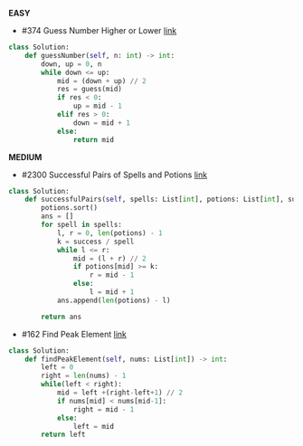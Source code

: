 __EASY__ 

- #374 Guess Number Higher or Lower [link](https://leetcode.com/problems/guess-number-higher-or-lower/?envType=study-plan-v2&envId=leetcode-75)
```python
class Solution:
    def guessNumber(self, n: int) -> int:
        down, up = 0, n
        while down <= up:
            mid = (down + up) // 2
            res = guess(mid)
            if res < 0:
                up = mid - 1
            elif res > 0:
                down = mid + 1
            else:
                return mid

```

__MEDIUM__ 

- #2300 Successful Pairs of Spells and Potions [link](https://leetcode.com/problems/successful-pairs-of-spells-and-potions/?envType=study-plan-v2&envId=leetcode-75)
```python
class Solution:
    def successfulPairs(self, spells: List[int], potions: List[int], success: int) -> List[int]:
        potions.sort()
        ans = []
        for spell in spells:
            l, r = 0, len(potions) - 1
            k = success / spell
            while l <= r:
                mid = (l + r) // 2
                if potions[mid] >= k:
                    r = mid - 1
                else:
                    l = mid + 1
            ans.append(len(potions) - l)

        return ans
```

- #162 Find Peak Element [link](https://leetcode.com/problems/find-peak-element/?envType=study-plan-v2&envId=leetcode-75)
```python
class Solution:
    def findPeakElement(self, nums: List[int]) -> int:
        left = 0
        right = len(nums) - 1
        while(left < right):
            mid = left +(right-left+1) // 2 
            if nums[mid] < nums[mid-1]: 
                right = mid - 1
            else:
                left = mid
        return left
```

